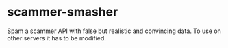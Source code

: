 # scammer-smasher
Spam a scammer API with false but realistic and convincing data. To use on other servers it has to
be modified.
